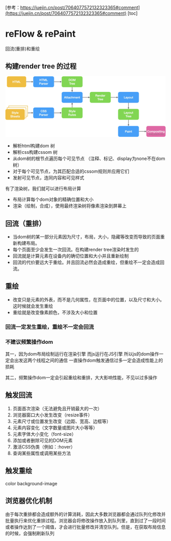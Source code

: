[参考：https://juejin.cn/post/7064077572132323365#comment](https://juejin.cn/post/7064077572132323365#comment)
[toc]

# reFlow & rePaint
回流(重排)和重绘

## 构建render tree 的过程

![render](./../img/render.webp)

- 解析html构建dom 树
- 解析css构建cssom 树
- 从dom树的根节点遍历每个可见节点 （注释、标记、display为none不在dom树）
- 对于每个可见节点，为其匹配合适的cssom规则并应用它们
- 发射可见节点，连同内容和可见样式

有了渲染树，我们就可以进行布局计算

- 布局计算每个dom对象的精确位置和大小
- 渲染（绘制，合成），使用最终渲染树将像素渲染到屏幕上

## 回流（重排）

- 当dom树的某一部分元素因为尺寸，布局，大小，隐藏等改变而导致的页面重新构建布局。
- 每个页面至少会发生一次回流。在构建render tree渲染时发生的
- 回流就是计算元素在设备内的确切位置和大小并且重新绘制
- 回流的代价要远大于重绘。并且回流必然会造成重绘，但重绘不一定会造成回流。

## 重绘 
- 改变只是元素的外表，而不是几何属性，在页面中的位置，以及尺寸和大小。这时候就会发生重绘
- 重绘就是改变像素颜色，不涉及大小和位置

### 回流一定发生重绘，重绘不一定会回流

### 不建议频繁操作dom

其一，因为dom布局绘制运行在渲染引擎
而js运行在JS引擎
所以js的dom操作一定会出发这两个线程之间的通信
一直操作dom触发通信过多一定会造成性能上的损耗

其二，频繁操作dom一定会引起重绘和重排，大大影响性能，不见以过多操作

## 触发回流

1. 页面首次渲染（无法避免且开销最大的一次）
2. 浏览器窗口大小发生改变（resize事件）
3. 元素尺寸或位置发生改变（边距、宽高、边框等）
4. 元素内容变化（文字数量或图片大小等等）
5. 元素字体大小变化（font-size）
6. 添加或者删除可见的DOM元素
7. 激活CSS伪类（例如：:hover）
8. 查询某些属性或调用某些方法

## 触发重绘
color
background-image

## 浏览器优化机制

由于每次重排都会造成额外的计算消耗，因此大多数浏览器都会通过队列化修改并批量执行来优化重排过程。浏览器会将修改操作放入到队列里，直到过了一段时间或者操作达到了一个阈值，才会进行批量修改并清空队列。但是，在获取布局信息的时候，会强制刷新队列